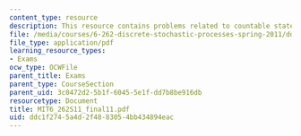 ```yaml
---
content_type: resource
description: This resource contains problems related to countable state Markov process.
file: /media/courses/6-262-discrete-stochastic-processes-spring-2011/ddc1f2745a4d2f4883054bb434894eac_MIT6_262S11_final11.pdf
file_type: application/pdf
learning_resource_types:
- Exams
ocw_type: OCWFile
parent_title: Exams
parent_type: CourseSection
parent_uid: 3c0472d2-5b1f-6045-5e1f-dd7b8be916db
resourcetype: Document
title: MIT6_262S11_final11.pdf
uid: ddc1f274-5a4d-2f48-8305-4bb434894eac
---
```


